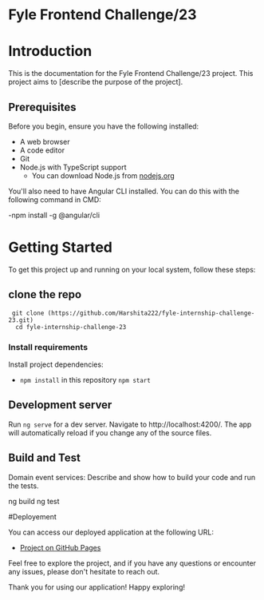 # Fyle Frontend Challenge/23

# Introduction

This is the documentation for the Fyle Frontend Challenge/23 project. This project aims to [describe the purpose of the project].

## Prerequisites


Before you begin, ensure you have the following installed:

- A web browser
- A code editor
- Git
- Node.js with TypeScript support
  - You can download Node.js from [nodejs.org](https://nodejs.org/en/download/)

You'll also need to have Angular CLI installed. You can do this with the following command in  CMD:

  -npm install -g @angular/cli



# Getting Started
To get this project up and running on your local system, follow these steps:

## clone the repo
     git clone (https://github.com/Harshita222/fyle-internship-challenge-23.git)
      cd fyle-internship-challenge-23


### Install requirements
Install project dependencies:
* `npm install` in this repository 
   `npm start`

## Development server

Run `ng serve` for a dev server. Navigate to http://localhost:4200/. The app will automatically reload if you change any of the source files.

## Build and Test
Domain event services: Describe and show how to build your code and run the tests.

   ng build
   ng test
   

 #Deployement

 You can access our deployed application at the following URL:

 - [Project on GitHub Pages](https://harshita222.github.io/fyle-internship-challenge-23/)

 Feel free to explore the project, and if you have any questions or encounter any issues, please don't hesitate to reach out.

Thank you for using our application! Happy exploring!
